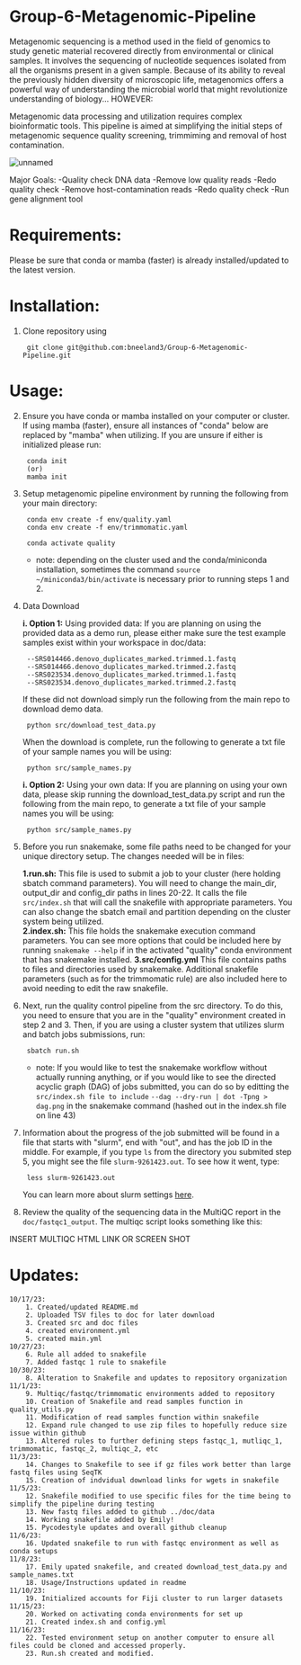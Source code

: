 # Group-6-Metagenomic-Pipeline

Metagenomic sequencing is a method used in the field of genomics to study genetic material recovered directly from environmental or clinical samples. It involves the sequencing of nucleotide sequences isolated from all the organisms present in a given sample. Because of its ability to reveal the previously hidden diversity of microscopic life, metagenomics offers a powerful way of understanding the microbial world that might revolutionize understanding of biology... HOWEVER:

Metagenomic data processing and utilization requires complex bioinformatic tools. This pipeline is aimed at simplifying the initial steps of metagenomic sequence quality screening, trimmiming and removal of host contamination. 

![unnamed](https://github.com/bneeland3/Group-6-Metagenomic-Pipeline/assets/104112036/be4737fa-e19a-4a93-bad9-16e3ada7e0ae)

Major Goals: 
    -Quality check DNA data 
    -Remove low quality reads 
    -Redo quality check
    -Remove host-contamination reads
    -Redo quality check
    -Run gene alignment tool

# Requirements:
  Please be sure that conda or mamba (faster) is already installed/updated to the latest version. 

# Installation:
1. Clone repository using

        git clone git@github.com:bneeland3/Group-6-Metagenomic-Pipeline.git

# Usage:
2. Ensure you have conda or mamba installed on your computer or cluster. If using mamba (faster), ensure all instances of "conda" below are replaced by "mamba" when utilizing. If you are unsure if either is initialized please run: 

        conda init
        (or)
        mamba init
3. Setup metagenomic pipeline environment by running the following from your main directory:

        conda env create -f env/quality.yaml
        conda env create -f env/trimmomatic.yaml

        conda activate quality

    * note: depending on the cluster used and the conda/miniconda installation, sometimes the command `source ~/miniconda3/bin/activate` is necessary prior to running steps 1 and 2. 
   
4. Data Download

   **i. Option 1:** Using provided data:
    If you are planning on using the provided data as a demo run, please either make sure the test example samples exist within your workspace in doc/data:

        --SRS014466.denovo_duplicates_marked.trimmed.1.fastq
        --SRS014466.denovo_duplicates_marked.trimmed.2.fastq
        --SRS023534.denovo_duplicates_marked.trimmed.1.fastq
        --SRS023534.denovo_duplicates_marked.trimmed.2.fastq
    
    If these did not download simply run the following from the main repo to download demo data. 

        python src/download_test_data.py
    When the download is complete, run the following to generate a txt file of your sample names you will be using:

        python src/sample_names.py

   **i. Option 2:** Using your own data:
    If you are planning on using your own data, please skip running the download_test_data.py script and run the following from the main repo, to generate a txt file of your sample names you will be using:

        python src/sample_names.py 

4. Before you run snakemake, some file paths need to be changed for your unique directory setup. The changes needed will be in files:

    **1.run.sh:**
    This file is used to submit a job to your cluster (here holding sbatch command parameters). You will need to change the main_dir, output_dir and config_dir paths in lines 20-22. It calls the file `src/index.sh` that will call the snakefile with appropriate parameters. You can also change the sbatch email and partition depending on the cluster system being utilized.  
    **2.index.sh:**
    This file holds the snakemake execution command parameters. You can see more options that could be included here by running `snakemake --help` if in the activated "quality" conda environment that has snakemake installed.
    **3.src/config.yml**
    This file contains paths to files and directories used by snakemake. Additional snakefile parameters (such as for the trimmomatic rule) are also included here to avoid needing to edit the raw snakefile.

5. Next, run the quality control pipeline from the src directory. To do this, you need to ensure that you are in the "quality" environment created in step 2 and 3. Then, if you are using a cluster system that utilizes slurm and batch jobs submissions, run:

        sbatch run.sh

    * note: If you would like to test the snakemake workflow without actually running anything, or if you would like to see the directed acyclic graph (DAG) of jobs submitted, you can do so by editting the `src/index.sh file to include` `--dag --dry-run | dot -Tpng > dag.png` in the snakemake command (hashed out in the index.sh file on line 43)

6. Information about the progress of the job submitted will be found in a file that starts with "slurm", end with "out", and has the job ID in the middle. For example, if you type `ls` from the directory you submited step 5, you might see the file `slurm-9261423.out`. To see how it went, type:

        less slurm-9261423.out

    You can learn more about slurm settings [here](https://slurm.schedmd.com/sbatch.html).

7. Review the quality of the sequencing data in the MultiQC report in the `doc/fastqc1_output`. The multiqc script looks something like this: 

 INSERT MULTIQC HTML LINK OR SCREEN SHOT


# Updates:
    10/17/23: 
        1. Created/updated README.md
        2. Uploaded TSV files to doc for later download
        3. Created src and doc files
        4. created environment.yml 
        5. created main.yml
    10/27/23:
        6. Rule all added to snakefile
        7. Added fastqc 1 rule to snakefile
    10/30/23:
        8. Alteration to Snakefile and updates to repository organization
    11/1/23:
        9. Multiqc/fastqc/trimmomatic environments added to repository
        10. Creation of Snakefile and read samples function in quality_utils.py
        11. Modification of read samples function within snakefile
        12. Expand rule changed to use zip files to hopefully reduce size issue within github
        13. Altered rules to further defining steps fastqc_1, mutliqc_1, trimmomatic, fastqc_2, multiqc_2, etc
    11/3/23:
        14. Changes to Snakefile to see if gz files work better than large fastq files using SeqTK
        15. Creation of indvidual download links for wgets in snakefile
    11/5/23:
        12. Snakefile modified to use specific files for the time being to simplify the pipeline during testing
        13. New fastq files added to github ../doc/data
        14. Working snakefile added by Emily!
        15. Pycodestyle updates and overall github cleanup
    11/6/23:
        16. Updated snakefile to run with fastqc environment as well as conda setups
    11/8/23:
        17. Emily upated snakefile, and created download_test_data.py and sample_names.txt
        18. Usage/Instructions updated in readme
    11/10/23:
        19. Initialized accounts for Fiji cluster to run larger datasets
    11/15/23:
        20. Worked on activating conda environments for set up 
        21. Created index.sh and config.yml
    11/16/23:
        22. Tested environment setup on another computer to ensure all files could be cloned and accessed properly.
        23. Run.sh created and modified.
    

